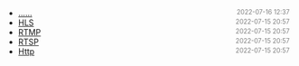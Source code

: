 - [......]()<span style="font-size:.8em;float:right"><span style="color:orange"></span><span style="padding-left:2em;color:gray;">2022-07-16 12:37</span></span>
- [HLS](HLS)<span style="font-size:.8em;float:right"><span style="color:orange"></span><span style="padding-left:2em;color:gray;">2022-07-15 20:57</span></span>
- [RTMP](RTMP)<span style="font-size:.8em;float:right"><span style="color:orange"></span><span style="padding-left:2em;color:gray;">2022-07-15 20:57</span></span>
- [RTSP](RTSP)<span style="font-size:.8em;float:right"><span style="color:orange"></span><span style="padding-left:2em;color:gray;">2022-07-15 20:57</span></span>
- [Http](http)<span style="font-size:.8em;float:right"><span style="color:orange"></span><span style="padding-left:2em;color:gray;">2022-07-15 20:57</span></span>
